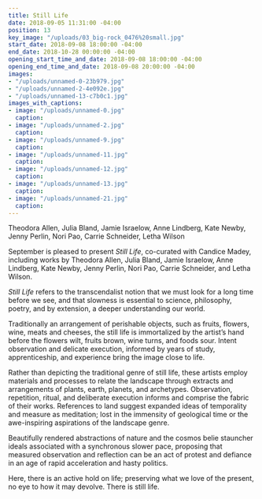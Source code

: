 ```yaml
---
title: Still Life
date: 2018-09-05 11:31:00 -04:00
position: 13
key_image: "/uploads/03_big-rock_0476%20small.jpg"
start_date: 2018-09-08 18:00:00 -04:00
end_date: 2018-10-28 00:00:00 -04:00
opening_start_time_and_date: 2018-09-08 18:00:00 -04:00
opening_end_time_and_date: 2018-09-08 20:00:00 -04:00
images:
- "/uploads/unnamed-0-23b979.jpg"
- "/uploads/unnamed-2-4e092e.jpg"
- "/uploads/unnamed-13-c7b0c1.jpg"
images_with_captions:
- image: "/uploads/unnamed-0.jpg"
  caption: 
- image: "/uploads/unnamed-2.jpg"
  caption: 
- image: "/uploads/unnamed-9.jpg"
  caption: 
- image: "/uploads/unnamed-11.jpg"
  caption: 
- image: "/uploads/unnamed-12.jpg"
  caption: 
- image: "/uploads/unnamed-13.jpg"
  caption: 
- image: "/uploads/unnamed-21.jpg"
  caption: 
---
```


Theodora Allen, Julia Bland, Jamie Israelow, Anne Lindberg, Kate Newby, Jenny Perlin, Nori Pao, Carrie Schneider, Letha Wilson

September is pleased to present *Still Life*, co-curated with Candice Madey, including works by Theodora Allen, Julia Bland, Jamie Israelow, Anne Lindberg, Kate Newby, Jenny Perlin, Nori Pao, Carrie Schneider, and Letha Wilson.

*Still Life* refers to the transcendalist notion that we must look for a long time before we see, and that slowness is essential to science, philosophy, poetry, and by extension, a deeper understanding our world. 

Traditionally an arrangement of perishable objects, such as fruits, flowers, wine, meats and cheeses, the still life is immortalized by the artist’s hand before the flowers wilt, fruits brown, wine turns, and foods sour. Intent observation and delicate execution, informed by years of study, apprenticeship, and experience bring the image close to life. 

Rather than depicting the traditional genre of still life, these artists employ materials and processes to relate the landscape through extracts and arrangements of plants, earth, planets, and archetypes. Observation, repetition, ritual, and deliberate execution informs and comprise the fabric of their works. References to land suggest expanded ideas of temporality and measure as meditation; lost in the immensity of geological time or the awe-inspiring aspirations of the landscape genre. 

Beautifully rendered abstractions of nature and the cosmos belie stauncher ideals associated with a synchronous slower pace, proposing that measured observation and reflection can be an act of protest and defiance in an age of rapid acceleration and hasty politics. 

Here, there is an active hold on life; preserving what we love of the present, no eye to how it may devolve.  There is still life. 
